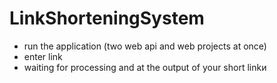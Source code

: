 # LinkShorteningSystem
- run the application (two web api and web projects at once)
- enter link
- waiting for processing and at the output of your short linkи
